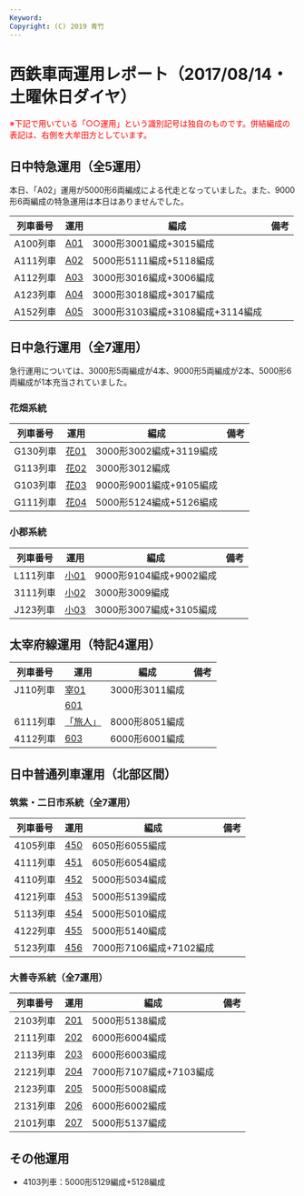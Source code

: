 ```yaml
---
Keyword: 
Copyright: (C) 2019 青竹
---
```


# 西鉄車両運用レポート（2017/08/14・土曜休日ダイヤ）

<span style="color:#FF0000;">※下記で用いている「○○運用」という識別記号は独自のものです。併結編成の表記は、右側を大牟田方としています。</span>

## 日中特急運用（全5運用）

本日、「A02」運用が5000形6両編成による代走となっていました。また、9000形6両編成の特急運用は本日はありませんでした。

| 列車番号 | 運用 | 編成 | 備考 |
| --- | --- | --- | --- |
| A100列車 | [A01](https://aotake91.net/railway/nishitetsu/dia/20161003/unyoulist-holiday.htm#HA01) | 3000形3001編成+3015編成 |  |
| A111列車 | [A02](https://aotake91.net/railway/nishitetsu/dia/20161003/unyoulist-holiday.htm#HA02) | 5000形5111編成+5118編成 |  |
| A112列車 | [A03](https://aotake91.net/railway/nishitetsu/dia/20161003/unyoulist-holiday.htm#HA03) | 3000形3016編成+3006編成 |  |
| A123列車 | [A04](https://aotake91.net/railway/nishitetsu/dia/20161003/unyoulist-holiday.htm#HA04) | 3000形3018編成+3017編成 |  |
| A152列車 | [A05](https://aotake91.net/railway/nishitetsu/dia/20161003/unyoulist-holiday.htm#HA05) | 3000形3103編成+3108編成+3114編成 |  |

## 日中急行運用（全7運用）

急行運用については、3000形5両編成が4本、9000形5両編成が2本、5000形6両編成が1本充当されていました。

### 花畑系統

| 列車番号 | 運用 | 編成 | 備考 |
| --- | --- | --- | --- |
| G130列車 | [花01](https://aotake91.net/railway/nishitetsu/dia/20161003/unyoulist-holiday.htm#HG01) | 3000形3002編成+3119編成 |  |
| G113列車 | [花02](https://aotake91.net/railway/nishitetsu/dia/20161003/unyoulist-holiday.htm#HG02) | 3000形3012編成 |  |
| G103列車 | [花03](https://aotake91.net/railway/nishitetsu/dia/20161003/unyoulist-holiday.htm#HG03) | 9000形9001編成+9105編成 |  |
| G111列車 | [花04](https://aotake91.net/railway/nishitetsu/dia/20161003/unyoulist-holiday.htm#HG04) | 5000形5124編成+5126編成 |  |

### 小郡系統

| 列車番号 | 運用 | 編成 | 備考 |
| --- | --- | --- | --- |
| L111列車 | [小01](https://aotake91.net/railway/nishitetsu/dia/20161003/unyoulist-holiday.htm#HJ01) | 9000形9104編成+9002編成 |  |
| 3111列車 | [小02](https://aotake91.net/railway/nishitetsu/dia/20161003/unyoulist-holiday.htm#HJ02) | 3000形3009編成 |  |
| J123列車 | [小03](https://aotake91.net/railway/nishitetsu/dia/20161003/unyoulist-holiday.htm#HJ03) | 3000形3007編成+3105編成 |  |

## 太宰府線運用（特記4運用）

| 列車番号 | 運用 | 編成 | 備考 |
| --- | --- | --- | --- |
| J110列車 | [宰01](https://aotake91.net/railway/nishitetsu/dia/20161003/unyoulist-holiday.htm#HL01) | 3000形3011編成 |  |
|  | [601](https://aotake91.net/railway/nishitetsu/dia/20161003/unyoulist-holiday.htm#H601) |  |  |
| 6111列車 | [「旅人」](https://aotake91.net/railway/nishitetsu/dia/20161003/unyoulist-holiday.htm#H602) | 8000形8051編成 |  |
| 4112列車 | [603](https://aotake91.net/railway/nishitetsu/dia/20161003/unyoulist-holiday.htm#H603) | 6000形6001編成 |  |

## 日中普通列車運用（北部区間）

### 筑紫・二日市系統（全7運用）

| 列車番号 | 運用 | 編成 | 備考 |
| --- | --- | --- | --- |
| 4105列車 | [450](https://aotake91.net/railway/nishitetsu/dia/20161003/unyoulist-holiday.htm#H450) | 6050形6055編成 |  |
| 4111列車 | [451](https://aotake91.net/railway/nishitetsu/dia/20161003/unyoulist-holiday.htm#H451) | 6050形6054編成 |  |
| 4110列車 | [452](https://aotake91.net/railway/nishitetsu/dia/20161003/unyoulist-holiday.htm#H452) | 5000形5034編成 |  |
| 4121列車 | [453](https://aotake91.net/railway/nishitetsu/dia/20161003/unyoulist-holiday.htm#H453) | 5000形5139編成 |  |
| 5113列車 | [454](https://aotake91.net/railway/nishitetsu/dia/20161003/unyoulist-holiday.htm#H454) | 5000形5010編成 |  |
| 4122列車 | [455](https://aotake91.net/railway/nishitetsu/dia/20161003/unyoulist-holiday.htm#H455) | 5000形5140編成 |  |
| 5123列車 | [456](https://aotake91.net/railway/nishitetsu/dia/20161003/unyoulist-holiday.htm#H456) | 7000形7106編成+7102編成 |  |

### 大善寺系統（全7運用）

| 列車番号 | 運用 | 編成 | 備考 |
| --- | --- | --- | --- |
| 2103列車 | [201](https://aotake91.net/railway/nishitetsu/dia/20161003/unyoulist-holiday.htm#H201) | 5000形5138編成 |  |
| 2111列車 | [202](https://aotake91.net/railway/nishitetsu/dia/20161003/unyoulist-holiday.htm#H202) | 6000形6004編成 |  |
| 2113列車 | [203](https://aotake91.net/railway/nishitetsu/dia/20161003/unyoulist-holiday.htm#H203) | 6000形6003編成 |  |
| 2121列車 | [204](https://aotake91.net/railway/nishitetsu/dia/20161003/unyoulist-holiday.htm#H204) | 7000形7107編成+7103編成 |  |
| 2123列車 | [205](https://aotake91.net/railway/nishitetsu/dia/20161003/unyoulist-holiday.htm#H205) | 5000形5008編成 |  |
| 2131列車 | [206](https://aotake91.net/railway/nishitetsu/dia/20161003/unyoulist-holiday.htm#H206) | 6000形6002編成 |  |
| 2101列車 | [207](https://aotake91.net/railway/nishitetsu/dia/20161003/unyoulist-holiday.htm#H207) | 5000形5137編成 |  |

## その他運用

* 4103列車：5000形5129編成+5128編成

